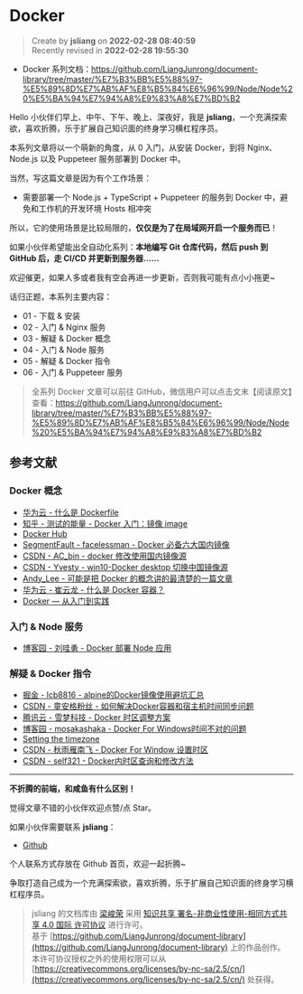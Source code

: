 Docker
===

> Create by **jsliang** on **2022-02-28 08:40:59**  
> Recently revised in **2022-02-28 19:55:30**

* Docker 系列文档：https://github.com/LiangJunrong/document-library/tree/master/%E7%B3%BB%E5%88%97-%E5%89%8D%E7%AB%AF%E8%B5%84%E6%96%99/Node/Node%20%E5%BA%94%E7%94%A8%E9%83%A8%E7%BD%B2

Hello 小伙伴们早上、中午、下午、晚上、深夜好，我是 **jsliang**，一个充满探索欲，喜欢折腾，乐于扩展自己知识面的终身学习横杠程序员。

本系列文章将以一个萌新的角度，从 0 入门，从安装 Docker，到将 Nginx、Node.js 以及 Puppeteer 服务部署到 Docker 中。

当然，写这篇文章是因为有个工作场景：

* 需要部署一个 Node.js + TypeScript + Puppeteer 的服务到 Docker 中，避免和工作机的开发环境 Hosts 相冲突

所以，它的使用场景是比较局限的，**仅仅是为了在局域网开启一个服务而已**！

如果小伙伴希望能出全自动化系列：**本地编写 Git 仓库代码，然后 push 到 GitHub 后，走 CI/CD 并更新到服务器……**

欢迎催更，如果人多或者我有空会再进一步更新，否则我可能有点小小拖更~

话归正题，本系列主要内容：

* 01 - 下载 & 安装
* 02 - 入门 & Nginx 服务
* 03 - 解疑 & Docker 概念
* 04 - 入门 & Node 服务
* 05 - 解疑 & Docker 指令
* 06 - 入门 & Puppeteer 服务

> 全系列 Docker 文章可以前往 GitHub，微信用户可以点击文末【阅读原文】查看：https://github.com/LiangJunrong/document-library/tree/master/%E7%B3%BB%E5%88%97-%E5%89%8D%E7%AB%AF%E8%B5%84%E6%96%99/Node/Node%20%E5%BA%94%E7%94%A8%E9%83%A8%E7%BD%B2

## 参考文献

### Docker 概念

* [华为云 - 什么是 Dockerfile](https://www.huaweicloud.com/zhishi/edu-arc-yys28.html)
* [知乎 - 测试的能量 - Docker 入门：镜像 image](https://zhuanlan.zhihu.com/p/144355897)
* [Docker Hub](https://hub.docker.com/)
* [SegmentFault - facelessman - Docker 必备六大国内镜像](https://segmentfault.com/a/1190000023117518)
* [CSDN - AC_bin - docker 修改使用国内镜像源](https://blog.csdn.net/qq_21384293/article/details/115180907)
* [CSDN - Yvesty - win10-Docker desktop 切换中国镜像源](https://blog.csdn.net/Yvesty/article/details/118601701)
* [Andy_Lee - 可能是把 Docker 的概念讲的最清楚的一篇文章](http://dockone.io/article/6051)
* [华为云 - 崔云龙 - 什么是 Docker 容器？](https://info.support.huawei.com/info-finder/encyclopedia/zh/Docker%E5%AE%B9%E5%99%A8.html)
* [Docker — 从入门到实践](https://yeasy.gitbook.io/docker_practice/basic_concept/container)


### 入门 & Node 服务

* [博客园 - 刘哇勇 - Docker 部署 Node 应用](https://www.cnblogs.com/Wayou/p/14901465.html)

### 解疑 & Docker 指令

* [掘金 - lcb8816 - alpine的Docker镜像使用避坑汇总](https://juejin.cn/post/6850418112237502472)
* [CSDN - 童安格粉丝 - 如何解决Docker容器和宿主机时间同步问题](https://blog.csdn.net/a1010256340/article/details/80269508)
* [腾讯云 - 雪梦科技 - Docker 时区调整方案](https://cloud.tencent.com/developer/article/1626811)
* [博客园 - mosakashaka - Docker For Windows时间不对的问题](https://www.cnblogs.com/mosakashaka/p/12609228.html)
* [Setting the timezone](https://wiki.alpinelinux.org/wiki/Setting_the_timezone)
* [CSDN - 秋雨雁南飞 - Docker For Window 设置时区](https://blog.csdn.net/czjnoe/article/details/114273552)
* [CSDN - self321 - Docker内时区查询和修改方法](https://blog.csdn.net/self321/article/details/110388000)

---

**不折腾的前端，和咸鱼有什么区别！**

觉得文章不错的小伙伴欢迎点赞/点 Star。

如果小伙伴需要联系 **jsliang**：

* [Github](https://github.com/LiangJunrong/document-library)

个人联系方式存放在 Github 首页，欢迎一起折腾~

争取打造自己成为一个充满探索欲，喜欢折腾，乐于扩展自己知识面的终身学习横杠程序员。

> jsliang 的文档库由 [梁峻荣](https://github.com/LiangJunrong) 采用 [知识共享 署名-非商业性使用-相同方式共享 4.0 国际 许可协议](http://creativecommons.org/licenses/by-nc-sa/4.0/) 进行许可。<br/>基于 [https://github.com/LiangJunrong/document-library](https://github.com/LiangJunrong/document-library) 上的作品创作。<br/>本许可协议授权之外的使用权限可以从 [https://creativecommons.org/licenses/by-nc-sa/2.5/cn/](https://creativecommons.org/licenses/by-nc-sa/2.5/cn/) 处获得。
